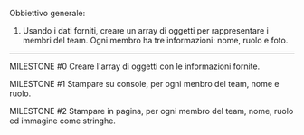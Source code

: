 Obbiettivo generale: 
1) Usando i dati forniti, creare un array di oggetti per rappresentare i membri del team. Ogni membro ha tre informazioni: nome, ruolo e foto.

----------------------------------------------------------

MILESTONE #0
Creare l'array di oggetti con le informazioni fornite.

MILESTONE #1
Stampare su console, per ogni menbro del team, nome e ruolo.

MILESTONE #2
Stampare in pagina, per ogni membro del team, nome, ruolo ed immagine come stringhe.